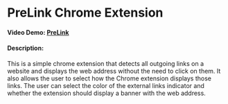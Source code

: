 # PreLink Chrome Extension
#### Video Demo:  [PreLink](https://youtu.be/f4VQJMfVPt0)
#### Description:
This is a simple chrome extension that detects all outgoing links on a website and displays the web address without the need to click on them. 
It also allows the user to select how the Chrome extension displays those links.
The user can select the color of the external links indicator and whether the extension should display a banner with the web address.
